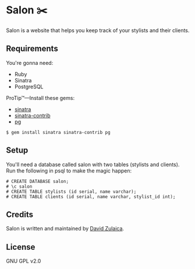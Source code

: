 # Salon ✂️

Salon is a website that helps you keep track of your stylists and their clients.

## Requirements

You're gonna need:
- Ruby
- Sinatra
- PostgreSQL

ProTip™—Install these gems:
- [sinatra](https://rubygems.org/gems/sinatra)
- [sinatra-contrib](https://rubygems.org/gems/sinatra-contrib)
- [pg](https://rubygems.org/gems/pg)

```
$ gem install sinatra sinatra-contrib pg
```

## Setup

You'll need a database called salon with two tables (stylists and clients).
Run the following in psql to make the magic happen:

```
# CREATE DATABASE salon;
# \c salon
# CREATE TABLE stylists (id serial, name varchar);
# CREATE TABLE clients (id serial, name varchar, stylist_id int);
```

## Credits

Salon is written and maintained by [David Zulaica](http://zulaica.info).

## License
GNU GPL v2.0
